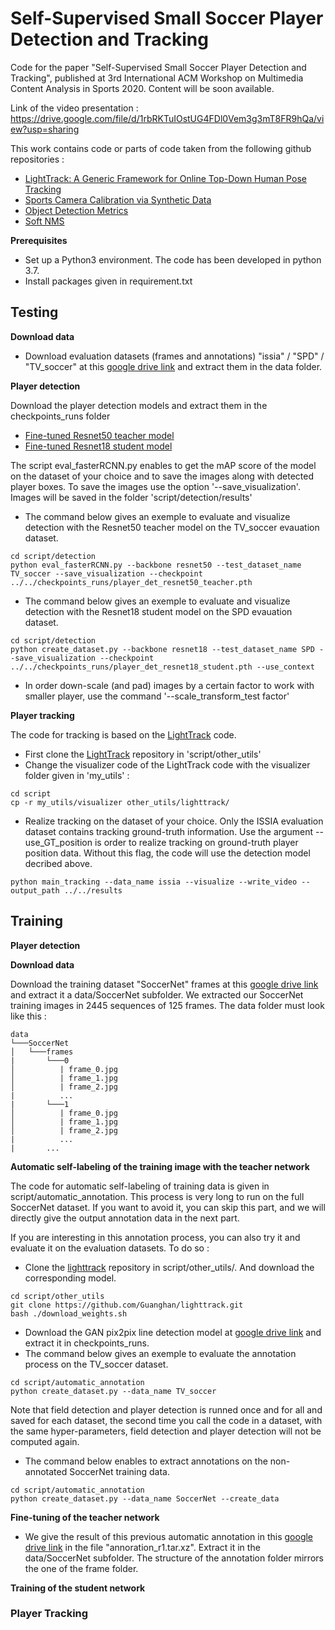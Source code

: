 # Self-Supervised Small Soccer Player Detection and Tracking

Code for the paper "Self-Supervised Small Soccer Player Detection and Tracking", published at 3rd International ACM Workshop on Multimedia Content Analysis in Sports 2020. 
Content will be soon available. 

Link of the video presentation : https://drive.google.com/file/d/1rbRKTuIOstUG4FDl0Vem3g3mT8FR9hQa/view?usp=sharing

This work contains code or parts of code taken from the following github repositories : 
* [LightTrack: A Generic Framework for Online Top-Down Human Pose Tracking](https://github.com/Guanghan/lighttrack)
* [Sports Camera Calibration via Synthetic Data](https://github.com/lood339/pytorch-two-GAN)
* [Object Detection Metrics](https://github.com/rafaelpadilla/Object-Detection-Metrics)
* [Soft NMS](https://github.com/DocF/Soft-NMS)

**Prerequisites**

* Set up a Python3 environment. The code has been developed in python 3.7.  
* Install packages given in requirement.txt 

## Testing 

**Download data**

* Download evaluation datasets (frames and annotations) "issia" / "SPD" / "TV_soccer" at this [google drive link](https://drive.google.com/drive/folders/1dE1yzHyBOVGs4A1VlmFTq_TXOT1S5f_b?usp=sharing) and extract them in the data folder.

**Player detection**

Download the player detection models and extract them in the checkpoints_runs folder 
* [Fine-tuned Resnet50 teacher model](https://drive.google.com/file/d/1ewjgLM7BHpFv1fAhKCX-wKN2otuFU7Kr/view?usp=sharing) 
* [Fine-tuned Resnet18 student model](https://drive.google.com/file/d/1_umt5UvyF-XZCVfyNSiugheDzgtviiag/view?usp=sharing)

The script eval_fasterRCNN.py enables to get the mAP score of the model on the dataset of your choice and to save the images along with detected player boxes.
To save the images use the option '--save_visualization'. Images will be saved in the folder 'script/detection/results'
* The command below gives an exemple to evaluate and visualize detection with the Resnet50 teacher model on the TV_soccer evauation dataset. 
```
cd script/detection
python eval_fasterRCNN.py --backbone resnet50 --test_dataset_name TV_soccer --save_visualization --checkpoint ../../checkpoints_runs/player_det_resnet50_teacher.pth
```
* The command below gives an exemple to evaluate and visualize detection with the Resnet18 student model on the SPD evauation dataset. 
```
cd script/detection
python create_dataset.py --backbone resnet18 --test_dataset_name SPD --save_visualization --checkpoint ../../checkpoints_runs/player_det_resnet18_student.pth --use_context
```
* In order down-scale (and pad) images by a certain factor to work with smaller player, use the command '--scale_transform_test factor'

**Player tracking**

The code for tracking is based on the [LightTrack](https://github.com/Guanghan/lighttrack) code. 

* First clone the [LightTrack](https://github.com/Guanghan/lighttrack) repository in 'script/other_utils' 
* Change the visualizer code of the LightTrack code with the visualizer folder given in 'my_utils' : 

```
cd script
cp -r my_utils/visualizer other_utils/lighttrack/
```

* Realize tracking on the dataset of your choice. Only the ISSIA evaluation dataset contains tracking ground-truth information. 
Use the argument --use_GT_position is order to realize tracking on ground-truth player position data. Without this flag, the code will use the detection model decribed above.

```
python main_tracking --data_name issia --visualize --write_video --output_path ../../results
```


## Training 

**Player detection**

**Download data**

Download the training dataset "SoccerNet" frames at this [google drive link](https://drive.google.com/drive/folders/1dE1yzHyBOVGs4A1VlmFTq_TXOT1S5f_b?usp=sharing) and extract it a data/SoccerNet subfolder.
We extracted our SoccerNet training images in 2445 sequences of 125 frames.
The data folder must look like this :


```
data
└───SoccerNet
│   └───frames
|       └───0
│          | frame_0.jpg
│          | frame_1.jpg
│          | frame_2.jpg
|          ...
|       └───1
│          | frame_0.jpg
│          | frame_1.jpg
│          | frame_2.jpg
|          ...
|       ...
```

**Automatic self-labeling of the training image with the teacher network**

The code for automatic self-labeling of training data is given in script/automatic_annotation. 
This process is very long to run on the full SoccerNet dataset. If you want to avoid it, you can skip this part, and we will directly give the output annotation data in the next part. 

If you are interesting in this annotation process, you can also try it and evaluate it on the evaluation datasets. To do so : 

* Clone the [lighttrack](https://github.com/Guanghan/lighttrack) repository in script/other_utils/. And download the corresponding model.
```
cd script/other_utils
git clone https://github.com/Guanghan/lighttrack.git
bash ./download_weights.sh
```
* Download the GAN pix2pix line detection model at [google drive link](https://drive.google.com/drive/folders/1H-zIEBe-gJtJe-y_XztfujJ6VZOB9799?usp=sharing) and extract it in checkpoints_runs.
* The command below gives an exemple to evaluate the annotation process on the TV_soccer dataset.
```
cd script/automatic_annotation
python create_dataset.py --data_name TV_soccer
```
Note that field detection and player detection is runned once and for all and saved for each dataset, the second time you call the code in a dataset, with the same hyper-parameters, field detection and player detection will not be computed again.
* The command below enables to extract annotations on the non-annotated SoccerNet training data. 
```
cd script/automatic_annotation
python create_dataset.py --data_name SoccerNet --create_data
```

**Fine-tuning of the teacher network**

* We give the result of this previous automatic annotation in this [google drive link](https://drive.google.com/drive/folders/1ZFIxtyNjyBov2z2izNQHGP3k-ECwcOpu?usp=sharing) in the file "annoration_r1.tar.xz". Extract it in the data/SoccerNet subfolder. The structure of the annotation folder mirrors the one of the frame folder.  


**Training of the student network**

### Player Tracking

